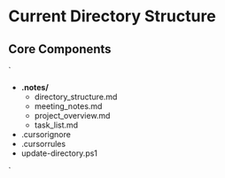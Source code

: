 ﻿# Current Directory Structure

## Core Components

`
- **.notes/**
    - directory_structure.md
    - meeting_notes.md
    - project_overview.md
    - task_list.md
- .cursorignore
- .cursorrules
- update-directory.ps1

`

